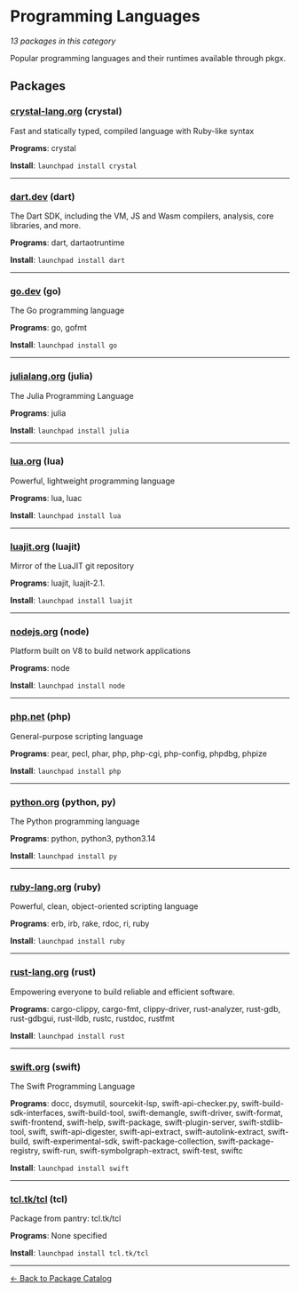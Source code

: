 # Programming Languages

*13 packages in this category*

Popular programming languages and their runtimes available through pkgx.

## Packages

### [crystal-lang.org](../packages/crystal-lang.org/index.md) (crystal)

Fast and statically typed, compiled language with Ruby-like syntax

**Programs**: crystal

**Install**: `launchpad install crystal`

---

### [dart.dev](../packages/dart.dev/index.md) (dart)

The Dart SDK, including the VM, JS and Wasm compilers, analysis, core libraries, and more.

**Programs**: dart, dartaotruntime

**Install**: `launchpad install dart`

---

### [go.dev](../packages/go.dev/index.md) (go)

The Go programming language

**Programs**: go, gofmt

**Install**: `launchpad install go`

---

### [julialang.org](../packages/julialang.org/index.md) (julia)

The Julia Programming Language

**Programs**: julia

**Install**: `launchpad install julia`

---

### [lua.org](../packages/lua.org/index.md) (lua)

Powerful, lightweight programming language

**Programs**: lua, luac

**Install**: `launchpad install lua`

---

### [luajit.org](../packages/luajit.org/index.md) (luajit)

Mirror of the LuaJIT git repository

**Programs**: luajit, luajit-2.1.

**Install**: `launchpad install luajit`

---

### [nodejs.org](../packages/nodejs.org/index.md) (node)

Platform built on V8 to build network applications

**Programs**: node

**Install**: `launchpad install node`

---

### [php.net](../packages/php.net/index.md) (php)

General-purpose scripting language

**Programs**: pear, pecl, phar, php, php-cgi, php-config, phpdbg, phpize

**Install**: `launchpad install php`

---

### [python.org](../packages/python.org/index.md) (python, py)

The Python programming language

**Programs**: python, python3, python3.14

**Install**: `launchpad install py`

---

### [ruby-lang.org](../packages/ruby-lang.org/index.md) (ruby)

Powerful, clean, object-oriented scripting language

**Programs**: erb, irb, rake, rdoc, ri, ruby

**Install**: `launchpad install ruby`

---

### [rust-lang.org](../packages/rust-lang.org/index.md) (rust)

Empowering everyone to build reliable and efficient software.

**Programs**: cargo-clippy, cargo-fmt, clippy-driver, rust-analyzer, rust-gdb, rust-gdbgui, rust-lldb, rustc, rustdoc, rustfmt

**Install**: `launchpad install rust`

---

### [swift.org](../packages/swift.org/index.md) (swift)

The Swift Programming Language

**Programs**: docc, dsymutil, sourcekit-lsp, swift-api-checker.py, swift-build-sdk-interfaces, swift-build-tool, swift-demangle, swift-driver, swift-format, swift-frontend, swift-help, swift-package, swift-plugin-server, swift-stdlib-tool, swift, swift-api-digester, swift-api-extract, swift-autolink-extract, swift-build, swift-experimental-sdk, swift-package-collection, swift-package-registry, swift-run, swift-symbolgraph-extract, swift-test, swiftc

**Install**: `launchpad install swift`

---

### [tcl.tk/tcl](../packages/tcl.tk/tcl/index.md) (tcl)

Package from pantry: tcl.tk/tcl

**Programs**: None specified

**Install**: `launchpad install tcl.tk/tcl`

---

[← Back to Package Catalog](../package-catalog.md)
